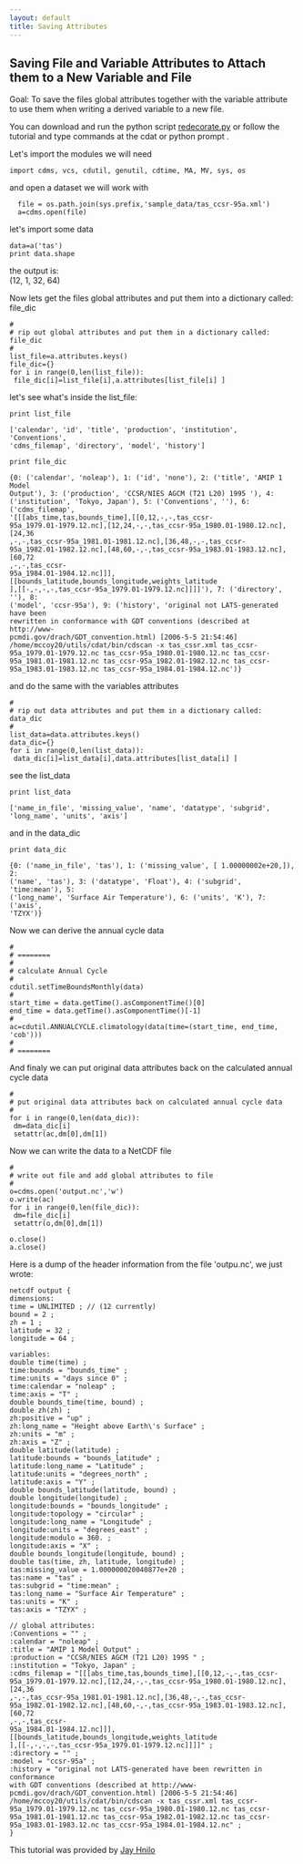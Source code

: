 ```yaml
---
layout: default
title: Saving Attributes 
---
```


##  Saving File and Variable Attributes to Attach them to a New Variable and File
Goal:  To save the files global attributes together with the variable attribute to use them when writing a derived variable to a new file.   

You can  download  and run the  python script [redecorate.py](media/python/redecorate.py)  or follow the tutorial and type commands at the 
cdat  or  python prompt  .  

Let's import the modules we will need  
    
    import cdms, vcs, cdutil, genutil, cdtime, MA, MV, sys, os

and open a dataset we will work with  

      file = os.path.join(sys.prefix,'sample_data/tas_ccsr-95a.xml')  
      a=cdms.open(file)

let's import some data  

    data=a('tas')  
    print data.shape  

the output is:  
(12, 1, 32, 64)  
  
Now lets get the files global attributes and put them into a dictionary
called: file_dic  

    #  
    # rip out global attributes and put them in a dictionary called: file_dic  
    #  
    list_file=a.attributes.keys()  
    file_dic={}  
    for i in range(0,len(list_file)):  
     file_dic[i]=list_file[i],a.attributes[list_file[i] ]  

let's see what's inside the list_file:  

    print list_file

    ['calendar', 'id', 'title', 'production', 'institution', 'Conventions',
    'cdms_filemap', 'directory', 'model', 'history']  
    
    print file_dic

    {0: ('calendar', 'noleap'), 1: ('id', 'none'), 2: ('title', 'AMIP 1 Model
    Output'), 3: ('production', 'CCSR/NIES AGCM (T21 L20) 1995 '), 4:
    ('institution', 'Tokyo, Japan'), 5: ('Conventions', ''), 6: ('cdms_filemap',
    '[[[abs_time,tas,bounds_time],[[0,12,-,-,tas_ccsr-
    95a_1979.01-1979.12.nc],[12,24,-,-,tas_ccsr-95a_1980.01-1980.12.nc],[24,36
    ,-,-,tas_ccsr-95a_1981.01-1981.12.nc],[36,48,-,-,tas_ccsr-
    95a_1982.01-1982.12.nc],[48,60,-,-,tas_ccsr-95a_1983.01-1983.12.nc],[60,72
    ,-,-,tas_ccsr-
    95a_1984.01-1984.12.nc]]],[[bounds_latitude,bounds_longitude,weights_latitude
    ],[[-,-,-,-,tas_ccsr-95a_1979.01-1979.12.nc]]]]'), 7: ('directory', ''), 8:
    ('model', 'ccsr-95a'), 9: ('history', 'original not LATS-generated have been
    rewritten in conformance with GDT conventions (described at http://www-
    pcmdi.gov/drach/GDT_convention.html) [2006-5-5 21:54:46]
    /home/mccoy20/utils/cdat/bin/cdscan -x tas_cssr.xml tas_ccsr-
    95a_1979.01-1979.12.nc tas_ccsr-95a_1980.01-1980.12.nc tas_ccsr-
    95a_1981.01-1981.12.nc tas_ccsr-95a_1982.01-1982.12.nc tas_ccsr-
    95a_1983.01-1983.12.nc tas_ccsr-95a_1984.01-1984.12.nc')}  
  
and do the same with the variables attributes  

    #  
    # rip out data attributes and put them in a dictionary called: data_dic  
    #  
    list_data=data.attributes.keys()  
    data_dic={}  
    for i in range(0,len(list_data)):  
     data_dic[i]=list_data[i],data.attributes[list_data[i] ]  

see the list_data  

    print list_data

    ['name_in_file', 'missing_value', 'name', 'datatype', 'subgrid', 'long_name', 'units', 'axis']  
  
and in the data_dic  

    print data_dic

    {0: ('name_in_file', 'tas'), 1: ('missing_value', [ 1.00000002e+20,]), 2:
    ('name', 'tas'), 3: ('datatype', 'Float'), 4: ('subgrid', 'time:mean'), 5:
    ('long_name', 'Surface Air Temperature'), 6: ('units', 'K'), 7: ('axis',
    'TZYX')}  
  
Now we can derive the annual cycle data  

    #  
    # ========  
    #  
    # calculate Annual Cycle  
    #  
    cdutil.setTimeBoundsMonthly(data)  
    #  
    start_time = data.getTime().asComponentTime()[0]  
    end_time = data.getTime().asComponentTime()[-1]  
    #  
    ac=cdutil.ANNUALCYCLE.climatology(data(time=(start_time, end_time, 'cob')))  
    #  
    # ========  
  
And finaly we can put original data attributes back on the calculated annual
cycle data  
    
    #  
    # put original data attributes back on calculated annual cycle data  
    #  
    for i in range(0,len(data_dic)):  
     dm=data_dic[i]  
     setattr(ac,dm[0],dm[1])  
  
Now we can write the data to a NetCDF file  
    
    #  
    # write out file and add global attributes to file  
    #  
    o=cdms.open('output.nc','w')  
    o.write(ac)  
    for i in range(0,len(file_dic)):  
     dm=file_dic[i]  
     setattr(o,dm[0],dm[1])  
      
    o.close()  
    a.close()  

Here is a dump of the header information from the file 'outpu.nc', we just
wrote:  
  
    netcdf output {  
    dimensions:  
    time = UNLIMITED ; // (12 currently)  
    bound = 2 ;  
    zh = 1 ;  
    latitude = 32 ;  
    longitude = 64 ;  
  
    variables:  
    double time(time) ;  
    time:bounds = "bounds_time" ;  
    time:units = "days since 0" ;  
    time:calendar = "noleap" ;  
    time:axis = "T" ;  
    double bounds_time(time, bound) ;  
    double zh(zh) ;  
    zh:positive = "up" ;  
    zh:long_name = "Height above Earth\'s Surface" ;  
    zh:units = "m" ;  
    zh:axis = "Z" ;  
    double latitude(latitude) ;  
    latitude:bounds = "bounds_latitude" ;  
    latitude:long_name = "Latitude" ;  
    latitude:units = "degrees_north" ;  
    latitude:axis = "Y" ;  
    double bounds_latitude(latitude, bound) ;  
    double longitude(longitude) ;  
    longitude:bounds = "bounds_longitude" ;  
    longitude:topology = "circular" ;  
    longitude:long_name = "Longitude" ;  
    longitude:units = "degrees_east" ;  
    longitude:modulo = 360. ;  
    longitude:axis = "X" ;  
    double bounds_longitude(longitude, bound) ;  
    double tas(time, zh, latitude, longitude) ;  
    tas:missing_value = 1.000000020040877e+20 ;  
    tas:name = "tas" ;  
    tas:subgrid = "time:mean" ;  
    tas:long_name = "Surface Air Temperature" ;  
    tas:units = "K" ;  
    tas:axis = "TZYX" ;  
      
    // global attributes:  
    :Conventions = "" ;  
    :calendar = "noleap" ;  
    :title = "AMIP 1 Model Output" ;  
    :production = "CCSR/NIES AGCM (T21 L20) 1995 " ;  
    :institution = "Tokyo, Japan" ;  
    :cdms_filemap = "[[[abs_time,tas,bounds_time],[[0,12,-,-,tas_ccsr-
    95a_1979.01-1979.12.nc],[12,24,-,-,tas_ccsr-95a_1980.01-1980.12.nc],[24,36
    ,-,-,tas_ccsr-95a_1981.01-1981.12.nc],[36,48,-,-,tas_ccsr-
    95a_1982.01-1982.12.nc],[48,60,-,-,tas_ccsr-95a_1983.01-1983.12.nc],[60,72
    ,-,-,tas_ccsr-
    95a_1984.01-1984.12.nc]]],[[bounds_latitude,bounds_longitude,weights_latitude
    ],[[-,-,-,-,tas_ccsr-95a_1979.01-1979.12.nc]]]]" ;  
    :directory = "" ;  
    :model = "ccsr-95a" ;  
    :history = "original not LATS-generated have been rewritten in conformance
    with GDT conventions (described at http://www-
    pcmdi.gov/drach/GDT_convention.html) [2006-5-5 21:54:46]
    /home/mccoy20/utils/cdat/bin/cdscan -x tas_cssr.xml tas_ccsr-
    95a_1979.01-1979.12.nc tas_ccsr-95a_1980.01-1980.12.nc tas_ccsr-
    95a_1981.01-1981.12.nc tas_ccsr-95a_1982.01-1982.12.nc tas_ccsr-
    95a_1983.01-1983.12.nc tas_ccsr-95a_1984.01-1984.12.nc" ;  
    }  

This tutorial was provided by [Jay Hnilo](hnilo1@llnl.gov)

